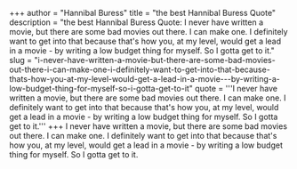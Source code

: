 +++
author = "Hannibal Buress"
title = "the best Hannibal Buress Quote"
description = "the best Hannibal Buress Quote: I never have written a movie, but there are some bad movies out there. I can make one. I definitely want to get into that because that's how you, at my level, would get a lead in a movie - by writing a low budget thing for myself. So I gotta get to it."
slug = "i-never-have-written-a-movie-but-there-are-some-bad-movies-out-there-i-can-make-one-i-definitely-want-to-get-into-that-because-thats-how-you-at-my-level-would-get-a-lead-in-a-movie---by-writing-a-low-budget-thing-for-myself-so-i-gotta-get-to-it"
quote = '''I never have written a movie, but there are some bad movies out there. I can make one. I definitely want to get into that because that's how you, at my level, would get a lead in a movie - by writing a low budget thing for myself. So I gotta get to it.'''
+++
I never have written a movie, but there are some bad movies out there. I can make one. I definitely want to get into that because that's how you, at my level, would get a lead in a movie - by writing a low budget thing for myself. So I gotta get to it.
